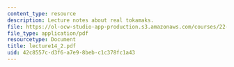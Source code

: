 ```yaml
---
content_type: resource
description: Lecture notes about real tokamaks.
file: https://ol-ocw-studio-app-production.s3.amazonaws.com/courses/22-615-mhd-theory-of-fusion-systems-spring-2007/42c8557cd3f6a7e98bebc1c378fc1a43_lecture14_2.pdf
file_type: application/pdf
resourcetype: Document
title: lecture14_2.pdf
uid: 42c8557c-d3f6-a7e9-8beb-c1c378fc1a43
---
```

